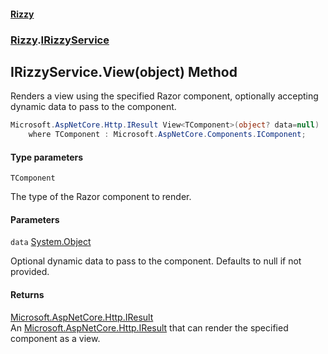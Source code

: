 #### [Rizzy](index.md 'index')
### [Rizzy](Rizzy.md 'Rizzy').[IRizzyService](Rizzy.IRizzyService.md 'Rizzy.IRizzyService')

## IRizzyService.View<TComponent>(object) Method

Renders a view using the specified Razor component, optionally accepting dynamic data to pass to the component.

```csharp
Microsoft.AspNetCore.Http.IResult View<TComponent>(object? data=null)
    where TComponent : Microsoft.AspNetCore.Components.IComponent;
```
#### Type parameters

<a name='Rizzy.IRizzyService.View_TComponent_(object).TComponent'></a>

`TComponent`

The type of the Razor component to render.
#### Parameters

<a name='Rizzy.IRizzyService.View_TComponent_(object).data'></a>

`data` [System.Object](https://docs.microsoft.com/en-us/dotnet/api/System.Object 'System.Object')

Optional dynamic data to pass to the component. Defaults to null if not provided.

#### Returns
[Microsoft.AspNetCore.Http.IResult](https://docs.microsoft.com/en-us/dotnet/api/Microsoft.AspNetCore.Http.IResult 'Microsoft.AspNetCore.Http.IResult')  
An [Microsoft.AspNetCore.Http.IResult](https://docs.microsoft.com/en-us/dotnet/api/Microsoft.AspNetCore.Http.IResult 'Microsoft.AspNetCore.Http.IResult') that can render the specified component as a view.